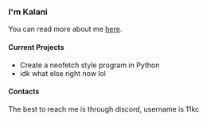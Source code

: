 ### I'm Kalani
You can read more about me [here](https://slur.lol).

#### Current Projects
- Create a neofetch style program in Python
- idk what else right now lol
#### Contacts
The best to reach me is through discord, username is 11kc
<!--
**12kc/12kc** is a ✨ _special_ ✨ repository because its `README.md` (this file) appears on your GitHub profile.

Here are some ideas to get you started:

- 🔭 I’m currently working on ...
- 🌱 I’m currently learning ...
- 👯 I’m looking to collaborate on ...
- 🤔 I’m looking for help with ...
- 💬 Ask me about ...
- 📫 How to reach me: ...
- 😄 Pronouns: ...
- ⚡ Fun fact: ...
-->
